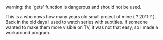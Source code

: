 warning: the `gets' function is dangerous and should not be used.

This is a who nows how many years old small project of mine ( ? 2011 ? ). Back in the old days I used to watch series with subtitles. If someone wanted to make them more visible on TV, it was not that easy, so I made a workaround program.
